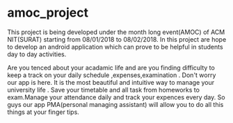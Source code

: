 # amoc_project
This project is being developed under the month long event(AMOC) of ACM NIT(SURAT) starting from 08/01/2018 to 08/02/2018.
In this project  are hope to develop an android application which can prove to  be helpful in students day to day activities.

Are you tenced about your acadamic life and are you finding difficulty to keep a track on your daily schedule ,expenses,examination . Don't worry our app is here.
It is the most beautiful and intuitive way to manage your university life .
Save your timetable and all task from homeworks to exam.Manage your attendance daily and track your expences every day.
So guys our app PMA(personal managing assistant) will allow you to do all this things at your finger tips.
